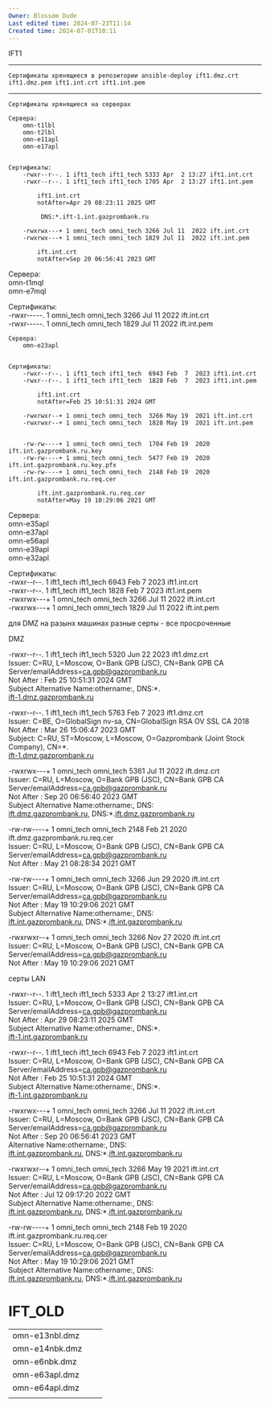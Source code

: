 ```yaml
---
Owner: Blossom Dude
Last edited time: 2024-07-23T11:14
Created time: 2024-07-01T10:11
---
```

IFT1

- -------------------------------  
    Сертификаты хрянящиеся в репозитории ansible-deploy ift1.dmz.crt ift1.dmz.pem ift1.int.crt ift1.int.pem  
    
- -------------------------------  
    Сертификаты хрянящиеся на серверах  
    

```Plain
Сервера:
	omn-t1lbl
	omn-t2lbl
	omn-e11apl
	omn-e17apl


Сертификаты:
	-rwxr--r--. 1 ift1_tech ift1_tech 5333 Apr  2 13:27 ift1.int.crt
	-rwxr--r--. 1 ift1_tech ift1_tech 1705 Apr  2 13:27 ift1.int.pem

		ift1.int.crt
		notAfter=Apr 29 08:23:11 2025 GMT

		 DNS:*.ift-1.int.gazprombank.ru

	-rwxrwx---+ 1 omni_tech omni_tech 3266 Jul 11  2022 ift.int.crt
	-rwxrwx---+ 1 omni_tech omni_tech 1829 Jul 11  2022 ift.int.pem

		ift.int.crt
		notAfter=Sep 20 06:56:41 2023 GMT
```

Сервера:  
omn-t1mql  
omn-e7mql  

Сертификаты:  
-rwxr-----. 1 omni_tech omni_tech 3266 Jul 11 2022 ift.int.crt  
-rwxr-----. 1 omni_tech omni_tech 1829 Jul 11 2022 ift.int.pem  

```Plain
Сервера:
	omn-e23apl


Сертификаты:
	-rwxr--r--. 1 ift1_tech ift1_tech  6943 Feb  7  2023 ift1.int.crt
	-rwxr--r--. 1 ift1_tech ift1_tech  1828 Feb  7  2023 ift1.int.pem

		ift1.int.crt
		notAfter=Feb 25 10:51:31 2024 GMT

	-rwxrwxr--+ 1 omni_tech omni_tech  3266 May 19  2021 ift.int.crt
	-rwxrwxr--+ 1 omni_tech omni_tech  1828 May 19  2021 ift.int.pem


	-rw-rw----+ 1 omni_tech omni_tech  1704 Feb 19  2020 ift.int.gazprombank.ru.key
	-rw-rw----+ 1 omni_tech omni_tech  5477 Feb 19  2020 ift.int.gazprombank.ru.key.pfx
	-rw-rw----+ 1 omni_tech omni_tech  2148 Feb 19  2020 ift.int.gazprombank.ru.req.cer

		ift.int.gazprombank.ru.req.cer
		notAfter=May 19 10:29:06 2021 GMT
```

Сервера:  
omn-e35apl  
omn-e37apl  
omn-e56apl  
omn-e39apl  
omn-e32apl  

Сертификаты:  
-rwxr--r--. 1 ift1_tech ift1_tech 6943 Feb 7 2023 ift1.int.crt  
-rwxr--r--. 1 ift1_tech ift1_tech 1828 Feb 7 2023 ift1.int.pem  
-rwxrwx---+ 1 omni_tech omni_tech 3266 Jul 11 2022 ift.int.crt  
-rwxrwx---+ 1 omni_tech omni_tech 1829 Jul 11 2022 ift.int.pem  

  

для DMZ на разынх машинах разные серты - все просроченные

DMZ

-rwxr--r--. 1 ift1_tech ift1_tech 5320 Jun 22 2023 ift1.dmz.crt  
Issuer: C=RU, L=Moscow, O=Bank GPB (JSC), CN=Bank GPB CA  
Server/emailAddress=ca.gpb@gazprombank.ru  
Not After : Feb 25 10:51:31 2024 GMT  
Subject Alternative Name:othername:<unsupported>, DNS:*.  
[ift-1.dmz.gazprombank.ru](http://ift-1.dmz.gazprombank.ru/)

-rwxr--r--. 1 ift1_tech ift1_tech 5763 Feb 7 2023 ift1.dmz.crt  
Issuer: C=BE, O=GlobalSign nv-sa, CN=GlobalSign RSA OV SSL CA 2018  
Not After : Mar 26 15:06:47 2023 GMT  
Subject: C=RU, ST=Moscow, L=Moscow, O=Gazprombank (Joint Stock Company), CN=*.  
[ift-1.dmz.gazprombank.ru](http://ift-1.dmz.gazprombank.ru/)

-rwxrwx---+ 1 omni_tech omni_tech 5361 Jul 11 2022 ift.dmz.crt  
Issuer: C=RU, L=Moscow, O=Bank GPB (JSC), CN=Bank GPB CA  
Server/emailAddress=ca.gpb@gazprombank.ru  
Not After : Sep 20 06:56:40 2023 GMT  
Subject Alternative Name:othername:<unsupported>, DNS:  
[ift.dmz.gazprombank.ru](http://ift.dmz.gazprombank.ru/), DNS:*.[ift.dmz.gazprombank.ru](http://ift.dmz.gazprombank.ru/)

-rw-rw----+ 1 omni_tech omni_tech 2148 Feb 21 2020 ift.dmz.gazprombank.ru.req.cer  
Issuer: C=RU, L=Moscow, O=Bank GPB (JSC), CN=Bank GPB CA  
Server/emailAddress=ca.gpb@gazprombank.ru  
Not After : May 21 08:28:34 2021 GMT  

-rw-rw----+ 1 omni_tech omni_tech 3266 Jun 29 2020 ift.int.crt  
Issuer: C=RU, L=Moscow, O=Bank GPB (JSC), CN=Bank GPB CA  
Server/emailAddress=ca.gpb@gazprombank.ru  
Not After : May 19 10:29:06 2021 GMT  
Subject Alternative Name:othername:<unsupported>, DNS:  
[ift.int.gazprombank.ru](http://ift.int.gazprombank.ru/), DNS:*.[ift.int.gazprombank.ru](http://ift.int.gazprombank.ru/)

-rwxrwxr--+ 1 omni_tech omni_tech 3266 Nov 27 2020 ift.int.crt  
Issuer: C=RU, L=Moscow, O=Bank GPB (JSC), CN=Bank GPB CA  
Server/emailAddress=ca.gpb@gazprombank.ru  
Not After : May 19 10:29:06 2021 GMT  

  

серты LAN

-rwxr--r--. 1 ift1_tech ift1_tech 5333 Apr 2 13:27 ift1.int.crt  
Issuer: C=RU, L=Moscow, O=Bank GPB (JSC), CN=Bank GPB CA  
Server/emailAddress=ca.gpb@gazprombank.ru  
Not After : Apr 29 08:23:11 2025 GMT  
Subject Alternative Name:othername:<unsupported>, DNS:*.  
[ift-1.int.gazprombank.ru](http://ift-1.int.gazprombank.ru/)

-rwxr--r--. 1 ift1_tech ift1_tech 6943 Feb 7 2023 ift1.int.crt  
Issuer: C=RU, L=Moscow, O=Bank GPB (JSC), CN=Bank GPB CA  
Server/emailAddress=ca.gpb@gazprombank.ru  
Not After : Feb 25 10:51:31 2024 GMT  
Subject Alternative Name:othername:<unsupported>, DNS:*.  
[ift-1.int.gazprombank.ru](http://ift-1.int.gazprombank.ru/)

-rwxrwx---+ 1 omni_tech omni_tech 3266 Jul 11 2022 ift.int.crt  
Issuer: C=RU, L=Moscow, O=Bank GPB (JSC), CN=Bank GPB CA  
Server/emailAddress=ca.gpb@gazprombank.ru  
Not After : Sep 20 06:56:41 2023 GMT  
Alternative Name:othername:<unsupported>, DNS:  
[ift.int.gazprombank.ru](http://ift.int.gazprombank.ru/), DNS:*.[ift.int.gazprombank.ru](http://ift.int.gazprombank.ru/)

-rwxrwxr--+ 1 omni_tech omni_tech 3266 May 19 2021 ift.int.crt  
Issuer: C=RU, L=Moscow, O=Bank GPB (JSC), CN=Bank GPB CA  
Server/emailAddress=ca.gpb@gazprombank.ru  
Not After : Jul 12 09:17:20 2022 GMT  
Subject Alternative Name:othername:<unsupported>, DNS:  
[ift.int.gazprombank.ru](http://ift.int.gazprombank.ru/), DNS:*.[ift.int.gazprombank.ru](http://ift.int.gazprombank.ru/)

-rw-rw----+ 1 omni_tech omni_tech 2148 Feb 19 2020 ift.int.gazprombank.ru.req.cer  
Issuer: C=RU, L=Moscow, O=Bank GPB (JSC), CN=Bank GPB CA  
Server/emailAddress=ca.gpb@gazprombank.ru  
Not After : May 19 10:29:06 2021 GMT  
Subject Alternative Name:othername:<unsupported>, DNS:  
[ift.int.gazprombank.ru](http://ift.int.gazprombank.ru/), DNS:*.[ift.int.gazprombank.ru](http://ift.int.gazprombank.ru/)

# IFT_OLD

|   |   |   |
|---|---|---|
|omn-e13nbl.dmz|||
|omn-e14nbk.dmz|||
|omn-e6nbk.dmz|||
|omn-e63apl.dmz|||
|omn-e64apl.dmz|||
||||